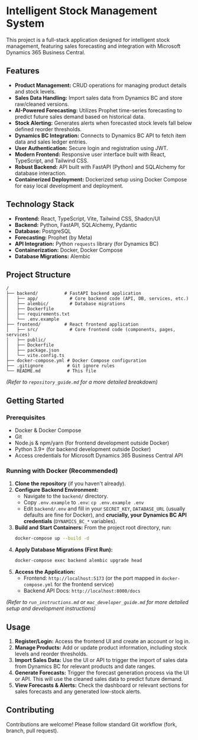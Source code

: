 # Intelligent Stock Management System

This project is a full-stack application designed for intelligent stock management, featuring sales forecasting and integration with Microsoft Dynamics 365 Business Central.

## Features

*   **Product Management:** CRUD operations for managing product details and stock levels.
*   **Sales Data Handling:** Import sales data from Dynamics BC and store raw/cleaned versions.
*   **AI-Powered Forecasting:** Utilizes Prophet time-series forecasting to predict future sales demand based on historical data.
*   **Stock Alerting:** Generates alerts when forecasted stock levels fall below defined reorder thresholds.
*   **Dynamics BC Integration:** Connects to Dynamics BC API to fetch item data and sales ledger entries.
*   **User Authentication:** Secure login and registration using JWT.
*   **Modern Frontend:** Responsive user interface built with React, TypeScript, and Tailwind CSS.
*   **Robust Backend:** API built with FastAPI (Python) and SQLAlchemy for database interaction.
*   **Containerized Deployment:** Dockerized setup using Docker Compose for easy local development and deployment.

## Technology Stack

*   **Frontend:** React, TypeScript, Vite, Tailwind CSS, Shadcn/UI
*   **Backend:** Python, FastAPI, SQLAlchemy, Pydantic
*   **Database:** PostgreSQL
*   **Forecasting:** Prophet (by Meta)
*   **API Integration:** Python `requests` library (for Dynamics BC)
*   **Containerization:** Docker, Docker Compose
*   **Database Migrations:** Alembic

## Project Structure

```
/
├── backend/          # FastAPI backend application
│   ├── app/            # Core backend code (API, DB, services, etc.)
│   ├── alembic/        # Database migrations
│   ├── Dockerfile
│   ├── requirements.txt
│   └── .env.example
├── frontend/         # React frontend application
│   ├── src/            # Core frontend code (components, pages, services)
│   ├── public/
│   ├── Dockerfile
│   ├── package.json
│   └── vite.config.ts
├── docker-compose.yml # Docker Compose configuration
├── .gitignore         # Git ignore rules
└── README.md          # This file
```

*(Refer to `repository_guide.md` for a more detailed breakdown)*

## Getting Started

### Prerequisites

*   Docker & Docker Compose
*   Git
*   Node.js & npm/yarn (for frontend development outside Docker)
*   Python 3.9+ (for backend development outside Docker)
*   Access credentials for Microsoft Dynamics 365 Business Central API

### Running with Docker (Recommended)

1.  **Clone the repository** (if you haven't already).
2.  **Configure Backend Environment:**
    *   Navigate to the `backend/` directory.
    *   Copy `.env.example` to `.env`: `cp .env.example .env`
    *   Edit `backend/.env` and fill in your `SECRET_KEY`, `DATABASE_URL` (usually defaults are fine for Docker), and **crucially, your Dynamics BC API credentials** (`DYNAMICS_BC_*` variables).
3.  **Build and Start Containers:** From the project root directory, run:
    ```bash
    docker-compose up --build -d
    ```
4.  **Apply Database Migrations (First Run):**
    ```bash
    docker-compose exec backend alembic upgrade head
    ```
5.  **Access the Application:**
    *   Frontend: `http://localhost:5173` (or the port mapped in `docker-compose.yml` for the frontend service)
    *   Backend API Docs: `http://localhost:8000/docs`

*(Refer to `run_instructions.md` or `mac_developer_guide.md` for more detailed setup and development instructions)*

## Usage

1.  **Register/Login:** Access the frontend UI and create an account or log in.
2.  **Manage Products:** Add or update product information, including stock levels and reorder thresholds.
3.  **Import Sales Data:** Use the UI or API to trigger the import of sales data from Dynamics BC for relevant products and date ranges.
4.  **Generate Forecasts:** Trigger the forecast generation process via the UI or API. This will use the cleaned sales data to predict future demand.
5.  **View Forecasts & Alerts:** Check the dashboard or relevant sections for sales forecasts and any generated low-stock alerts.

## Contributing

Contributions are welcome! Please follow standard Git workflow (fork, branch, pull request).